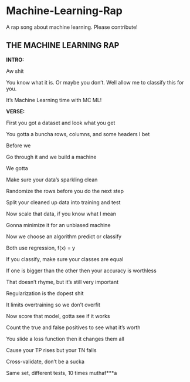 # Machine-Learning-Rap
 A rap song about machine learning.  Please contribute!

## THE MACHINE LEARNING RAP

**INTRO:**

Aw shit

You know what it is.  Or maybe you don’t.  Well allow me to classify this for you.

It’s Machine Learning time with MC ML!

**VERSE:**

First you got a dataset and look what you get

You gotta a buncha rows, columns, and some headers I bet


Before we

Go through it and we build a machine

We gotta

Make sure your data’s sparkling clean


Randomize the rows before you do the next step

Split your cleaned up data into training and test


Now scale that data, if you know what I mean

Gonna minimize it for an unbiased machine


Now we choose an algorithm predict or classify

Both use regression, f(x) = y


If you classify, make sure your classes are equal

If one is bigger than the other then your accuracy is worthless

That doesn’t rhyme, but it’s still very important


Regularization is the dopest shit

It limits overtraining so we don’t overfit


Now score that model, gotta see if it works

Count the true and false positives to see what it’s worth


You slide a loss function then it changes them all

Cause your TP rises but your TN falls


Cross-validate, don’t be a sucka

Same set, different tests, 10 times muthaf***a
